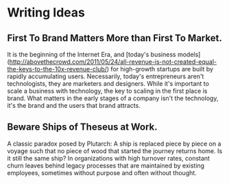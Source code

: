 # Writing Ideas

## First To Brand Matters More than First To Market.
It is the beginning of the Internet Era, and [today's business models] (http://abovethecrowd.com/2011/05/24/all-revenue-is-not-created-equal-the-keys-to-the-10x-revenue-club/) for high-growth startups are built by rapidly accumulating users. Necessarily, today's entrepreneurs aren't technologists, they are marketers and designers. While it's important to scale a business with technology, the key to scaling in the first place is brand. What matters in the early stages of a company isn't the technology, it's the brand and the users that brand attracts.

## Beware Ships of Theseus at Work.
A classic paradox posed by Plutarch: A ship is replaced piece by piece on a voyage such that no piece of wood that started the journey returns home. Is it still the same ship? In organizations with high turnover rates, constant churn leaves behind legacy processes that are maintained by existing employees, sometimes without purpose and often without thought.
